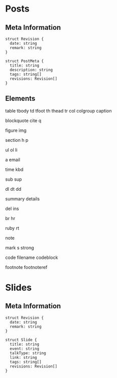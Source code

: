 # Posts

## Meta Information

```
struct Revision {
  date: string
  remark: string
}

struct PostMeta {
  title: string
  description: string
  tags: string[]
  revisions: Revision[]
}
```

## Elements

table
tbody
td
tfoot
th
thead
tr
col
colgroup
caption

blockquote
cite
q

figure
img

section
h
p

ul
ol
li

a
email

time
kbd

sub
sup

dl
dt
dd

summary
details

del
ins

br
hr

ruby
rt

note

mark
s
strong

code
filename
codeblock

footnote
footnoteref


# Slides

## Meta Information

```
struct Revision {
  date: string
  remark: string
}

struct Slide {
  title: string
  event: string
  talkType: string
  link: string
  tags: string[]
  revisions: Revision[]
}
```
